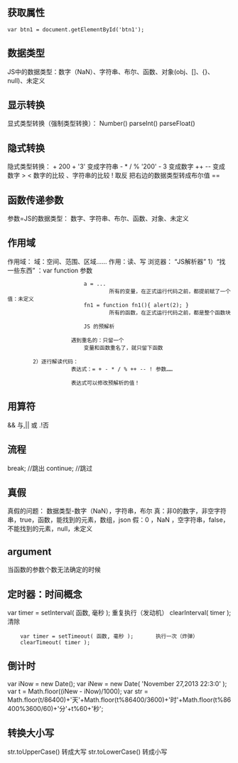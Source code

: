 ## 获取属性

```
var btn1 = document.getElementById('btn1');
```

## 数据类型
JS中的数据类型：数字（NaN）、字符串、布尔、函数、对象(obj、[]、{}、null)、未定义

## 显示转换
显式类型转换（强制类型转换）：
Number()
parseInt()
parseFloat()

## 隐式转换
隐式类型转换：
	+				200 + '3'		变成字符串
	- * / %				'200' - 3     变成数字
	++ --			变成数字
	> < 		数字的比较 、字符串的比较
	!	取反	把右边的数据类型转成布尔值
	==

## 函数传递参数
参数=JS的数据类型：
		数字、字符串、布尔、函数、对象、未定义

## 作用域
作用域： 域：空间、范围、区域…… 作用：读、写
浏览器：
		“JS解析器”
			1）“找一些东西”	：var  function 参数
			
							a = ...
									所有的变量，在正式运行代码之前，都提前赋了一个值：未定义
							fn1 = function fn1(){ alert(2); }
									所有的函数，在正式运行代码之前，都是整个函数块

							JS 的预解析

						遇到重名的：只留一个
							变量和函数重名了，就只留下函数
									
			2）逐行解读代码：
						表达式：= + - * / % ++ -- ! 参数……
						
						表达式可以修改预解析的值！

## 用算符
&& 与,|| 或  .!否

## 流程
break; //跳出
continue;  //跳过

## 真假
真假的问题： 数据类型-数字（NaN），字符串，布尔
 真：非0的数字，非空字符串，true，函数，能找到的元素，数组，json
 假：0 ，NaN ，空字符串，false，不能找到的元素，null，未定义

 ## argument 
 当函数的参数个数无法确定的时候

 ## 定时器：时间概念
 var timer = setInterval( 函数, 毫秒 );		重复执行（发动机）
		clearInterval( timer );		清除
		
		var timer = setTimeout( 函数, 毫秒 );		执行一次（炸弹）
		clearTimeout( timer );

## 倒计时
var iNow = new Date();
var iNew = new Date( 'November 27,2013 22:3:0' );
var t = Math.floor((iNew - iNow)/1000);
var str = Math.floor(t/86400)+'天'+Math.floor(t%86400/3600)+'时'+Math.floor(t%86400%3600/60)+'分'+t%60+'秒';

## 转换大小写
str.toUpperCase() 转成大写
str.toLowerCase() 转成小写

